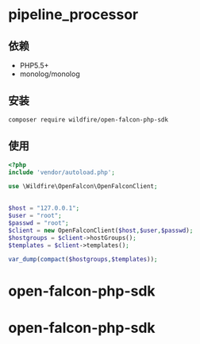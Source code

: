 # pipeline_processor

依赖
--------
* PHP5.5+
* monolog/monolog

安装
------------
```shell
composer require wildfire/open-falcon-php-sdk
```


使用
------------

```php
<?php
include 'vendor/autoload.php';

use \Wildfire\OpenFalcon\OpenFalconClient;

    
$host = "127.0.0.1";
$user = "root";
$passwd = "root";
$client = new OpenFalconClient($host,$user,$passwd);
$hostgroups = $client->hostGroups();
$templates = $client->templates();

var_dump(compact($hostgroups,$templates));

````
# open-falcon-php-sdk
# open-falcon-php-sdk
